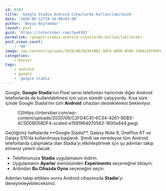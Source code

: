 ```yaml
---
id: 8393
title: 'Google Stadia Android Cihazlarda Kullanılabilecek'
date: '2020-06-12T19:34:00+03:00'
author: 'Beyza Bayrakdar'
layout: post
guid: 'https://intersiber.com/?p=8393'
permalink: /google-stadia-android-cihazlarda-kullanilabilecek/
post_views_count:
    - '49'
image: /wp-content/uploads/2020/06/D4391BB1-3DF8-4DD0-A5D6-24DA31EFD9F0-e1591976363232.jpeg
categories:
    - Konsol
tags:
    - android
    - google
    - 'google stadia'
---
```


Google, **Google Stadia**’nın Pixel serisi telefonları haricinde diğer Android telefonlarda da kullanılabilmesi için uzun süredir çalışıyordu. Kısa süre içinde Google Stadia’nın tüm **Android** cihazları desteklemesi bekleniyor.

<figure class="wp-block-image size-large">![](https://intersiber.com/wp-content/uploads/2020/06/C2FD4C41-6C34-4261-9DB3-4C5DDB058DF4-scaled-e1591964070583-1600x844.jpeg)</figure>Geçtiğimiz haftalarda **Google Stadia**, Galaxy Note 9, OnePlus 6T ve Galaxy S10’da kullanılmaya başlandı. Şimdi ise neredeyse tüm Android telefonlarda çalışmakta olan Stadia’yı etkinleştirmek için şu adımları takip etmeniz yeterli olacak:

- Telefonunuza **Stadia** uygulamasını indirin.
- Uygulamanın **Ayarlar** menüsünden **Experiments** seçeneğine tıklayın.
- Ardından **Bu Cihazda Oyna** seçeneğini seçin.

Adımları takip ettikten sonra Android cihazınızda **Stadia**’yı deneyimleyebileceksiniz.